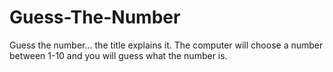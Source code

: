 # Guess-The-Number
Guess the number... the title explains it. The computer will choose a number between 1-10 and you will guess what the number is.
